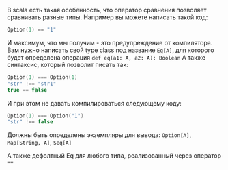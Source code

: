 В scala есть такая особенность, что оператор сравнения позволяет сравнивать разные типы.
Например вы можете написать такой код:
```scala
Option(1) == "1"
```
И максимум, что мы получим - это предупреждение от компилятора.
Вам нужно написать свой type class под название `Eq[A]`,
для которого будет определена операция `def eq(a1: A, a2: A): Boolean`
А также синтаксис, который позволит писать так:
```scala
Option(1) === Option(1)
"str" !== "str1"
true == false
```

И при этом не давать компилироваться следующему коду:
```scala
Option(1) === Option("1")
"str" !== false
```

Должны быть определены экземпляры для вывода:
`Option[A]`, `Map[String, A]`, `Seq[A]`

А также дефолтный Eq для любого типа, реализованный через оператор `==`